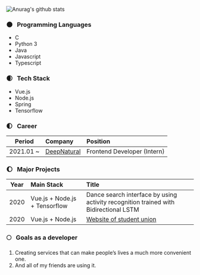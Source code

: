 ![Anurag's github stats](https://github-readme-stats.vercel.app/api?username=ekffhd&title_color=fceecc&text_color=ffffff&show_icons=true&icon_color=cdafcf&bg_color=45,7e6396,5f4b72)

### 🌑 &nbsp; Programming Languages
- C
- Python 3
- Java
- Javascript
- Typescript

### 🌒  &nbsp; Tech Stack
- Vue.js
- Node.js
- Spring
- Tensorflow

### 🌓 &nbsp; Career
|Period|Company|Position|
|--------------|:--|:--|
|2021.01 ~ |[DeepNatural](https://deepnatural.ai/)|Frontend Developer (Intern)|

### 🌔 &nbsp; Major Projects
|Year|Main Stack|Title|
|--|:--|:-----|
|2020|Vue.js + Node.js + Tensorflow| Dance search interface by using activity recognition trained with Bidirectional LSTM|
|2020|Vue.js + Node.js|[Website of student union](www.sejongstudent.com) |

### 🌕 &nbsp; Goals as a developer
1. Creating services that can make people’s lives a much more convenient one.
2. And all of my friends are using it.
